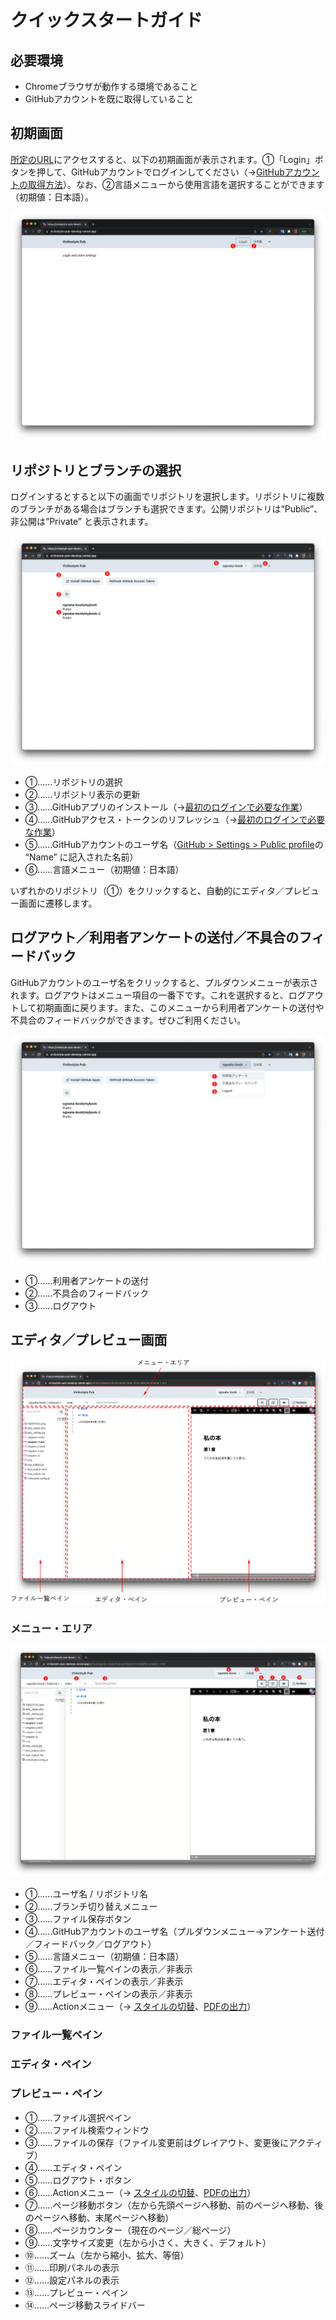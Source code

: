 #  クイックスタートガイド 

## 必要環境 

- Chromeブラウザが動作する環境であること
- GitHubアカウントを既に取得していること

## 初期画面

[所定のURL](https://vivliostyle-pub-develop.vercel.app/)にアクセスすると、以下の初期画面が表示されます。①「Login」ボタンを押して、GitHubアカウントでログインしてください（→[GitHubアカウントの取得方法](/ja/advance-preparation/get-an-account#github%E3%82%A2%E3%82%AB%E3%82%A6%E3%83%B3%E3%83%88%E3%81%AE%E5%8F%96%E5%BE%97%E6%96%B9%E6%B3%95)）。なお、②言語メニューから使用言語を選択することができます（初期値：日本語）。

![](images/readme-first/fig-1.png)

## リポジトリとブランチの選択

ログインするとすると以下の画面でリポジトリを選択します。リポジトリに複数のブランチがある場合はブランチも選択できます。公開リポジトリは“Public”、非公開は“Private” と表示されます。

![](images/readme-first/fig-2.png)

- ①……リポジトリの選択
- ②……リポジトリ表示の更新
- ③……GitHubアプリのインストール（→[最初のログインで必要な作業](/ja/advance-preparation/login.md)）
- ④……GitHubアクセス・トークンのリフレッシュ（→[最初のログインで必要な作業](/ja/advance-preparation/login.md)）
- ⑤……GitHubアカウントのユーザ名（[GitHub > Settings > Public profile](https://github.com/settings/profile)の “Name” に記入された名前）
- ⑥……言語メニュー（初期値：日本語）

いずれかのリポジトリ（①）をクリックすると、自動的にエディタ／プレビュー画面に遷移します。

## ログアウト／利用者アンケートの送付／不具合のフィードバック

GitHubアカウントのユーザ名をクリックすると、プルダウンメニューが表示されます。ログアウトはメニュー項目の一番下です。これを選択すると、ログアウトして初期画面に戻ります。また、このメニューから利用者アンケートの送付や不具合のフィードバックができます。ぜひご利用ください。

![](images/readme-first/fig-3.png)

- ①……利用者アンケートの送付
- ②……不具合のフィードバック
- ③……ログアウト

## エディタ／プレビュー画面

![](images/readme-first/fig-4.png)

### メニュー・エリア

![](images/readme-first/fig-5.png)

- ①……ユーザ名 / リポジトリ名
- ②……ブランチ切り替えメニュー
- ③……ファイル保存ボタン
- ④……GitHubアカウントのユーザ名（プルダウンメニュー→アンケート送付／フィードバック／ログアウト）
- ⑤……言語メニュー（初期値：日本語）
- ⑥……ファイル一覧ペインの表示／非表示
- ⑦……エディタ・ペインの表示／非表示
- ⑧……プレビュー・ペインの表示／非表示
- ⑨……Actionメニュー（→ [スタイルの切替](/ja/style-switching-and-file-output/switching-styles.md)、[PDFの出力](/ja/style-switching-and-file-output/output-pdf.md)）

### ファイル一覧ペイン

### エディタ・ペイン

### プレビュー・ペイン




- ①……ファイル選択ペイン
- ②……ファイル検索ウィンドウ
- ③……ファイルの保存（ファイル変更前はグレイアウト、変更後にアクティブ）
- ④……エディタ・ペイン
- ⑤……ログアウト・ボタン
- ⑥……Actionメニュー（→ [スタイルの切替](/ja/style-switching-and-file-output/switching-styles.md)、[PDFの出力](/ja/style-switching-and-file-output/output-pdf.md)）
- ⑦……ページ移動ボタン（左から先頭ページへ移動、前のページへ移動、後のページへ移動、末尾ページへ移動）
- ⑧……ページカウンター（現在のページ／総ページ）
- ⑨……文字サイズ変更（左から小さく、大きく、デフォルト）
- ⑩……ズーム（左から縮小、拡大、等倍）
- ⑪……印刷パネルの表示
- ⑫……設定パネルの表示
- ⑬……プレビュー・ペイン
- ⑭……ページ移動スライドバー